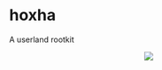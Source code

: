 # hoxha
A userland rootkit 

<center><img src="https://upload.wikimedia.org/wikipedia/commons/f/fe/Enver_Hoxha_%28portret%29.jpg" /></center>
